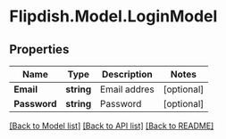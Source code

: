 # Flipdish.Model.LoginModel
## Properties

Name | Type | Description | Notes
------------ | ------------- | ------------- | -------------
**Email** | **string** | Email addres | [optional] 
**Password** | **string** | Password | [optional] 

[[Back to Model list]](../README.md#documentation-for-models) [[Back to API list]](../README.md#documentation-for-api-endpoints) [[Back to README]](../README.md)

